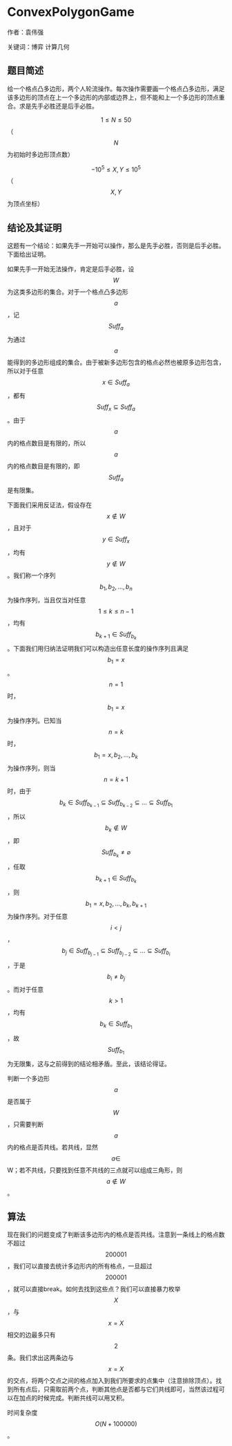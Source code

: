 # ConvexPolygonGame

作者：袁伟强

关键词：博弈 计算几何

## 题目简述

给一个格点凸多边形，两个人轮流操作。每次操作需要画一个格点凸多边形，满足该多边形的顶点在上一个多边形的内部或边界上，但不能和上一个多边形的顶点重合。求是先手必胜还是后手必胜。

$$1\leq N \leq 50​$$（$$N​$$为初始时多边形顶点数）

$$-10^5\leq X,Y\leq 10^5$$（$$X,Y$$为顶点坐标） 

## 结论及其证明

这题有一个结论：如果先手一开始可以操作，那么是先手必胜，否则是后手必胜。下面给出证明。

如果先手一开始无法操作，肯定是后手必胜，设$$W$$为这类多边形的集合。对于一个格点凸多边形$$a$$，记$$Suff_{a}$$为通过$$a$$能得到的多边形组成的集合。由于被新多边形包含的格点必然也被原多边形包含，所以对于任意$$x\in Suff_{a}$$，都有$$Suff_{x}\subseteq Suff_{a}$$ 。由于$$a$$内的格点数目是有限的，所以$$a$$内的格点数目是有限的，即$$Suff_{a}$$是有限集。

下面我们采用反证法，假设存在$$x\notin W$$，且对于$$y\in Suff_{x}$$，均有$$y\notin W$$。我们称一个序列$$b_{1},b_{2},...,b_{n}$$为操作序列，当且仅当对任意$$1\leq k \leq n-1 $$，均有$$b_{k+1}\in Suff_{b_k}$$。下面我们用归纳法证明我们可以构造出任意长度的操作序列且满足$$b_{1}=x$$。$$n=1$$时，$$b_{1}=x$$为操作序列。已知当$$n=k$$时，$$b_{1}=x,b_{2},...,b_{k}$$为操作序列，则当$$n=k+1$$时，由于$$b_{k}\in Suff_{b_{k-1}}\subseteq Suff_{b_{k-2}}\subseteq...\subseteq Suff_{b_{1}}$$，所以$$b_{k}\notin W$$，即$$Suff_{b_k}\neq \varnothing $$，任取$$b_{k+1}\in Suff_{b_{k}}$$，则$$b_{1}=x,b_{2},...,b_{k},b_{k+1}$$为操作序列。对于任意$$i<j$$，$$b_{j}\in Suff_{b_{j-1}}\subseteq Suff_{b_{j-2}}\subseteq...\subseteq Suff_{b_{i}}$$，于是$$b_{i}\neq b_{j}$$。而对于任意$$k>1$$，均有$$b_{k}\in Suff_{b_{1}}$$，故$$Suff_{b_{1}}$$为无限集，这与之前得到的结论相矛盾。至此，该结论得证。

判断一个多边形$$a$$是否属于$$W$$，只需要判断$$a$$内的格点是否共线。若共线，显然$$a\in $$W；若不共线，只要找到任意不共线的三点就可以组成三角形，则$$a\notin W$$。

## 算法

现在我们的问题变成了判断该多边形内的格点是否共线。注意到一条线上的格点数不超过$$200001$$，我们可以直接去统计多边形内的所有格点，一旦超过$$200001$$，就可以直接break。如何去找到这些点？我们可以直接暴力枚举$$X$$，与$$x=X$$相交的边最多只有$$2$$条。我们求出这两条边与$$x=X$$的交点，将两个交点之间的格点加入到我们所要求的点集中（注意排除顶点）。找到所有点后，只需取前两个点，判断其他点是否都与它们共线即可，当然该过程可以在加点的时候完成。判断共线可以用叉积。

时间复杂度$$O(N+100000)​$$。